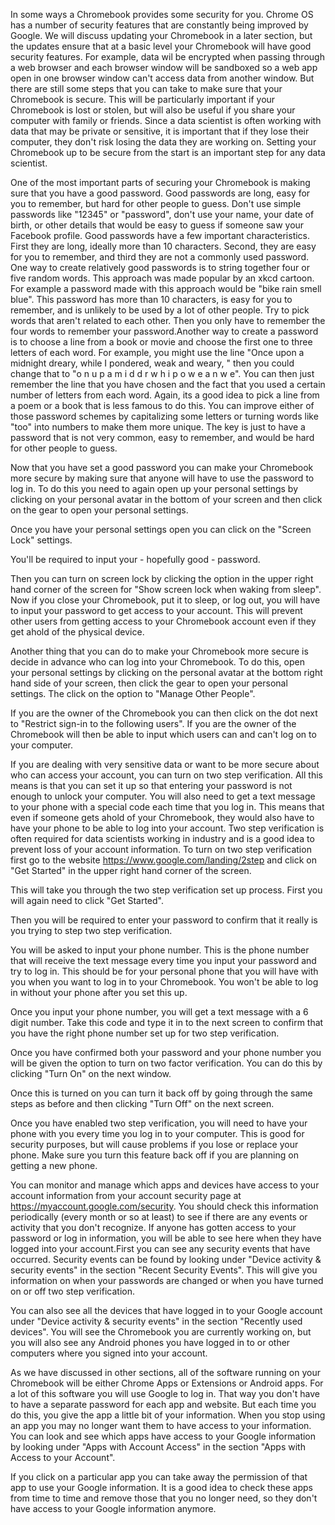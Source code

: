 In some ways a Chromebook provides some security for you. Chrome OS has a number of security features that are constantly being improved by Google. We will discuss updating your Chromebook in a later section, but the updates ensure that at a basic level your Chromebook will have good security features. For example, data wil be encrypted when passing through a web browser and each browser window will be sandboxed so a web app open in one browser window can't access data from another window. But there are still some steps that you can take to make sure that your Chromebook is secure. This will be particularly important if your Chromebook is lost or stolen, but will also be useful if you share your computer with family or friends. Since a data scientist is often working with data that may be private or sensitive, it is important that if they lose their computer, they don't risk losing the data they are working on. Setting your Chromebook up to be secure from the start is an important step for any data scientist. 

One of the most important parts of securing your Chromebook is making sure that you have a good password. Good passwords are long, easy for you to remember, but hard for other people to guess. Don't use simple passwords like "12345" or "password", don't use your name, your date of birth, or other details that would be easy to guess if someone saw your Facebook profile. Good passwords have a few important characteristics. First they are long, ideally more than 10 characters. Second, they are easy for you to remember, and third they are not a commonly used password. One way to create relatively good passwords is to string together four or five random words. This approach was made popular by an xkcd cartoon. For example a password made with this approach would be "bike rain smell blue". This password has more than 10 characters, is easy for you to remember, and is unlikely to be used by a lot of other people. Try to pick words that aren't related to each other. Then you only have to remember the four words to remember your password.Another way to create a password is to choose a line from a book or movie and choose the first one to three letters of each word. For example, you might use the line "Once upon a midnight dreary, while I pondered, weak and weary, " then you could change that to "o n u p a m i d d r w h i p o w e a n w e". You can then just remember the line that you have chosen and the fact that you used a certain number of letters from each word. Again, its a good idea to pick a line from a poem or a book that is less famous to do this. You can improve either of those password schemes by capitalizing some letters or turning words like "too" into numbers to make them more unique. The key is just to have a password that is not very common, easy to remember, and would be hard for other people to guess. 

Now that you have set a good password you can make your Chromebook more secure by making sure that anyone will have to use the password to log in. To do this you need to again open up your personal settings by clicking on your personal avatar in the bottom of your screen and then click on the gear to open your personal settings.

Once you have your personal settings open you can click on the "Screen Lock" settings.

You'll be required to input your - hopefully good - password. 

Then you can turn on screen lock by clicking the option in the upper right hand corner of the screen for "Show screen lock when waking from sleep". Now if you close your Chromebook, put it to sleep, or log out, you will have to input your password to get access to your account. This will prevent other users from getting access to your Chromebook account even if they get ahold of the physical device.

Another thing that you can do to make your Chromebook more secure is decide in advance who can log into your Chromebook. To do this, open your personal settings by clicking on the personal avatar at the bottom right hand side of your screen, then click the gear to open your personal settings. The click on the option to "Manage Other People". 

If you are the owner of the Chromebook you can then click on the dot next to "Restrict sign-in to the following users". If you are the owner of the Chromebook will then be able to input which users can and can't log on to your computer. 

If you are dealing with very sensitive data or want to be more secure about who can access your account, you can turn on two step verification. All this means is that you can set it up so that entering your password is not enough to unlock your computer. You will also need to get a text message to your phone with a special code each time that you log in. This means that even if someone gets ahold of your Chromebook, they would also have to have your phone to be able to log into your account. Two step verification is often required for data scientists working in industry and is a good idea to prevent loss of your account information. To turn on two step verification first go to the website https://www.google.com/landing/2step and click on "Get Started" in the upper right hand corner of the screen. 

This will take you through the two step verification set up process. First you will again need to click "Get Started".

Then you will be required to enter your password to confirm that it really is you trying to step two step verification. 

You will be asked to input your phone number. This is the phone number that will receive the text message every time you input your password and try to log in. This should be for your personal phone that you will have with you when you want to log in to your Chromebook. You won't be able to log in without your phone after you set this up. 

Once you input your phone number, you will get a text message with a 6 digit number. Take this code and type it in to the next screen to confirm that you have the right phone number set up for two step verification. 

Once you have confirmed both your password and your phone number you will be given the option to turn on two factor verification. You can do this by clicking "Turn On" on the next window. 

Once this is turned on you can turn it back off by going through the same steps as before and then clicking "Turn Off" on the next screen. 

Once you have enabled two step verification, you will need to have your phone with you every time you log in to your computer. This is good for security purposes, but will cause problems if you lose or replace your phone. Make sure you turn this feature back off if you are planning on getting a new phone. 

You can monitor and manage which apps and devices have access to your account information from your account security page at https://myaccount.google.com/security. You should check this information periodically (every month or so at least) to see if there are any events or activity that you don't recognize. If anyone has gotten access to your password or log in information, you will be able to see here when they have logged into your account.First you can see any security events that have occurred. Security events can be found by looking under "Device activity & security events" in the section "Recent Security Events". This will give you information on when your passwords are changed or when you have turned on or off two step verification. 

You can also see all the devices that have logged in to your Google account under "Device activity & security events" in the section "Recently used devices". You will see the Chromebook you are currently working on, but you will also see any Android phones you have logged in to or other computers where you signed into your account. 

As we have discussed in other sections, all of the software running on your Chromebook will be either Chrome Apps or Extensions or Android apps. For a lot of this software you will use Google to log in. That way you don't have to have a separate password for each app and website. But each time you do this, you give the app a little bit of your information. When you stop using an app you may no longer want them to have access to your information. You can look and see which apps have access to your Google information by looking under "Apps with Account Access" in the section "Apps with Access to your Account".

If you click on a particular app you can take away the permission of that app to use your Google information. It is a good idea to check these apps from time to time and remove those that you no longer need, so they don't have access to your Google information anymore. 
